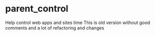 # parent_control
Help control web apps and sites time 
This is old version without good comments and a lot of refactoring and changes
